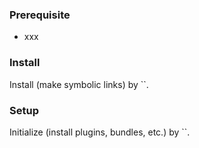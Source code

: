 ### Prerequisite

- xxx

### Install

Install (make symbolic links) by ``.

### Setup

Initialize (install plugins, bundles, etc.) by ``.
